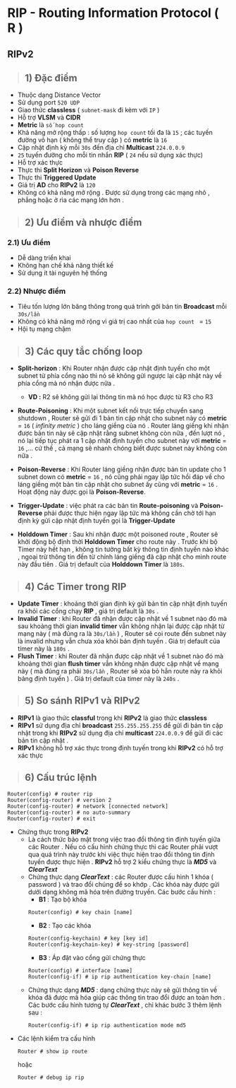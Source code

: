# RIP - Routing Information Protocol ( R ) 
## **RIPv2**
> ## **1) Đặc điểm**
- Thuộc dạng Distance Vector
- Sử dụng port `520 UDP`
- Giao thức **classless** ( `subnet-mask` đi kèm với `IP` )
- Hỗ trợ **VLSM** và **CIDR**
- **Metric** là `số hop count`
- Khả năng mở rộng thấp : số lượng `hop count` tối đa là `15` ; các tuyến đường vô hạn ( không thể truy cập ) có **metric** là `16`
- Cập nhật định kỳ mỗi `30s` đến địa chỉ **Multicast** `224.0.0.9`
- `25` tuyến đường cho mỗi tin nhắn **RIP** ( `24` nếu sử dụng xác thực)
- Hỗ trợ xác thực
- Thực thi **Split Horizon** và **Poison Reverse**
- Thực thi **Triggered Update**
- Giá trị **AD** cho **RIPv2** là `120`
- Không có khả năng mở rộng . Được sử dụng trong các mạng nhỏ , phẳng hoặc ở rìa các mạng lớn hơn .
> ## **2) Ưu điểm và nhược điểm**
### **2.1) Ưu điểm**
- Dễ dàng triển khai
- Không hạn chế khả năng thiết kế
- Sử dụng ít tài nguyên hệ thống
### **2.2) Nhược điểm**
- Tiêu tốn lượng lớn băng thông trong quá trình gởi bản tin **Broadcast** mỗi `30s/lần`
- Không có khả năng mở rộng vì giá trị cao nhất của `hop count ` = `15`
- Hội tụ mạng chậm
> ## **3) Các quy tắc chống loop**
- **Split-horizon** : Khi Router nhận được cập nhật định tuyến cho một subnet từ phía cổng nào thì nó sẽ không gửi ngược lại cập nhật này về phía cổng mà nó nhận được nữa .
    - **VD :** R2 sẽ không gửi lại thông tin mà nó học được từ R3 cho R3
- **Route-Poisoning** : Khi một subnet kết nối trực tiếp chuyển sang shutdown , Router sẽ gửi đi 1 bản tin cập nhật cho subnet này có **metric** = `16` ( *infinity metric* )
cho láng giềng của nó . Router láng giềng khi nhận được bản tin này sẽ cập nhật rằng subnet không còn nữa , đến lượt nó , nó lại tiếp tục phát ra 1 cập nhật định tuyến cho subnet này với **metric** = `16` ,... cứ thế , cả mạng sẽ nhanh chóng biết được subnet này không còn nữa .

- **Poison-Reverse** : Khi Router láng giềng nhận được bản tin update cho 1 subnet down có **metric** = `16` , nó cũng phải ngay lập tức hồi đáp về cho láng giềng một bản tin cập nhật cho subnet ấy cũng với **metric** = `16` . Hoạt động này được gọi là **Poison-Reverse**.
- **Trigger-Update** : việc phát ra các bản tin **Route-poisoning** và **Poison-Reverse** phải được thực hiện ngay lập tức mà không cần chờ tới hạn định kỳ gửi cập nhật định tuyến gọi là **Trigger-Update**
- **Holddown Timer** : Sau khi nhận được một poisoned route , Router sẽ khởi động bộ định thời **Holddown Timer** cho route này . Trước khi bộ Timer này hết hạn , không tin tưởng bất kỳ thông tin định tuyến nào khác , ngoại trừ thông tin đến từ chính láng giềng đã cập nhật cho mình route này đầu tiên . Giá trị default của **Holddown Timer** là `180s`.
> ## **4) Các Timer trong RIP**
- **Update Timer** : khoảng thời gian định kỳ gửi bản tin cập nhật định tuyến ra khỏi các cổng chạy **RIP** , giá trị default là `30s` . 
- **Invalid Timer** : khi Router đã nhận được cập nhật về 1 subnet nào đó mà sau khoảng thời gian **invalid timer** vẫn không nhận lại được cập nhật từ mạng này ( mà đúng ra là `30s/lần` ) , Router sẽ coi route đến subnet này là invalid nhưng vẫn chưa xóa khỏi bản định tuyến . Giá trị default của timer này là `180s` .
- **Flush Timer** : khi Router đã nhận được cập nhật về 1 subnet nào đó mà khoảng thời gian **flush timer** vẫn không nhận được cập nhật về mạng này ( mà đúng ra phải `30s/lần`  , Router sẽ xóa bỏ hẳn route này ra khỏi bảng định tuyến ) . Giá trị default của timer này là `240s` .
> ## **5) So sánh RIPv1 và RIPv2**
- **RIPv1** là giao thức **classful** trong khi **RIPv2** là giao thức **classless**
- **RIPv1** sử dụng địa chỉ **broadcast** `255.255.255.255` để gửi đi bản tin cập nhật trong khi **RIPv2** sử dụng địa chỉ **multicast** `224.0.0.9` để gửi đi các bản tin cập nhật .
- **RIPv1** không hỗ trợ xác thực trong định tuyến trong khi **RIPv2** có hỗ trợ xác thực
> ## **6) Cấu trúc lệnh**
```
Router(config) # router rip
Router(config-router) # version 2
Router(config-router) # network [connected network]
Router(config-router) # no auto-summary
Router(config-router) # exit
```
- Chứng thực trong **RIPv2**
    - Là cách thức bảo mật trong việc trao đổi thông tin định tuyến giữa các Router . Nếu có cấu hình chứng thực thì các Router phải vượt qua quá trình này trước khi việc thực hiện trao đổi thông tin định tuyến được thực hiện . **RIPv2** hỗ trợ 2 kiểu chứng thực là ***MD5*** và ***ClearText***
    - Chứng thực dạng ***ClearText*** : các Router được cấu hình 1 khóa ( password ) và trao đổi chúng để so khớp . Các khóa này được gửi dưới dạng không mã hóa trên đường truyền. Các bước cấu hình : 
        - **B1** : Tạo bộ khóa
        ```
        Router(config) # key chain [name]
        ```
        - **B2** : Tạo các khóa
        ```
        Router(config-keychain) # key [key id]
        Router(config-keychain-key) # key-string [password]
        ```
        - **B3** : Áp đặt vào cổng gửi chứng thực
        ```
        Router(config) # interface [name]
        Router(config-if) # ip rip authentication key-chain [name]
        ```
    - Chứng thực dạng ***MD5*** : dạng chứng thực này sẽ gửi thông tin về khóa đã được mã hóa giúp các thông tin trao đổi được an toàn hơn . Các bước cấu hình tương tự ***ClearText*** , chỉ khác bước 3 thêm lệnh sau :
        ```
        Router(config-if) # ip rip authentication mode md5
        ```
- Các lệnh kiểm tra cấu hình
    ```
    Router # show ip route
    ```
    hoặc
    ```
    Router # debug ip rip
    ```




